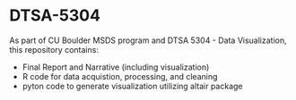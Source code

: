 # DTSA-5304

As part of CU Boulder MSDS program and DTSA 5304 - Data Visualization, this repository contains:

- Final Report and Narrative (including visualization)
- R code for data acquistion, processing, and cleaning
- pyton code to generate visualization utilizing altair package
